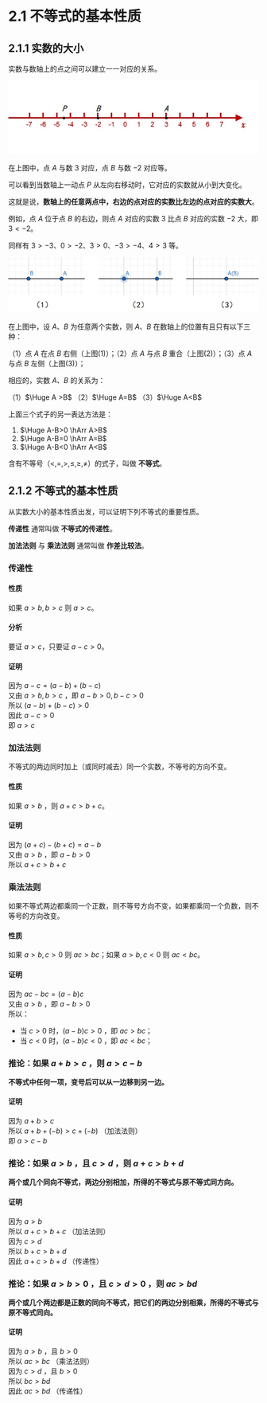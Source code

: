 # 2.1 不等式的基本性质

## 2.1.1 实数的大小

实数与数轴上的点之间可以建立一一对应的关系。

![数轴](./img/数轴.jpg)

在上图中，点 $A$ 与数 $3$ 对应，点 $B$ 与数 $-2$ 对应等。

可以看到当数轴上一动点 $P$ 从左向右移动时，它对应的实数就从小到大变化。

这就是说，**数轴上的任意两点中，右边的点对应的实数比左边的点对应的实数大**。

例如，点 $A$ 位于点 $B$ 的右边，则点 $A$ 对应的实数 $3$ 比点 $B$ 对应的实数 $-2$ 大，即 $3<-2$。

同样有 $3>-3$、$0>-2$、$3>0$、$-3>-4$、$4>3$ 等。

![数轴上的实数关系](./img/数轴上的实数关系.jpg)

在上图中，设 $A$、$B$ 为任意两个实数，则 $A$、$B$ 在数轴上的位置有且只有以下三种：

（1）点 $A$ 在点 $B$ 右侧（上图(1)）；（2）点 $A$ 与点 $B$ 重合（上图(2)）；（3）点 $A$ 与点 $B$ 左侧（上图(3)）；

相应的，实数 $A$、$B$ 的关系为：

（1）$\Huge A >B$ （2）$\Huge A=B$ （3）$\Huge A<B$

上面三个式子的另一表达方法是：

1. $\Huge A-B>0 \hArr A>B$
2. $\Huge A-B=0 \hArr A=B$
3. $\Huge A-B<0 \hArr A<B$

含有不等号（$<, =, >, \le, \ge, \not =$）的式子，叫做 **不等式**。

## 2.1.2 不等式的基本性质

从实数大小的基本性质出发，可以证明下列不等式的重要性质。

**传递性** 通常叫做 **不等式的传递性**。

**加法法则** 与 **乘法法则** 通常叫做 **作差比较法**。

### 传递性

#### 性质

如果 $a>b, b>c$ 则 $a>c$。

#### 分析

要证 $a>c$，只要证 $a-c>0$。

#### 证明

因为 $a-c=(a-b)+(b-c)$ <br />
又由 $a>b, b>c$ ，即 $a-b>0, b-c>0$ <br />
所以 $(a-b)+(b-c)>0$ <br />
因此 $a-c>0$ <br />
即 $a>c$

### 加法法则

不等式的两边同时加上（或同时减去）同一个实数，不等号的方向不变。

#### 性质

如果 $a>b$ ，则 $a+c>b+c$。

#### 证明

因为 $(a+c)-(b+c)=a-b$ <br />
又由 $a>b$ ，即 $a-b>0$ <br />
所以 $a+c>b+c$

### 乘法法则

如果不等式两边都乘同一个正数，则不等号方向不变，如果都乘同一个负数，则不等号的方向改变。

#### 性质

如果 $a>b,c>0$ 则 $ac>bc$；如果 $a>b,c<0$ 则 $ac<bc$。

#### 证明

因为 $ac-bc=(a-b)c$ <br />
又由 $a>b$ ，即 $a-b>0$ <br />
所以：
- 当 $c>0$ 时，$(a-b)c>0$ ，即 $ac>bc$；
- 当 $c<0$ 时，$(a-b)c<0$ ，即 $ac<bc$；

### 推论：如果 $a+b>c$ ，则 $a>c-b$

**不等式中任何一项，变号后可以从一边移到另一边。**

#### 证明

因为 $a+b>c$ <br />
所以 $a+b+(-b)>c+(-b)$ （加法法则） <br />
即 $a>c-b$

### 推论：如果 $a>b$ ，且 $c>d$ ，则 $a+c>b+d$

**两个或几个同向不等式，两边分别相加，所得的不等式与原不等式同方向。**

#### 证明

因为 $a>b$ <br />
所以 $a+c>b+c$ （加法法则） <br />
因为 $c>d$ <br />
所以 $b+c>b+d$ <br />
因此 $a+c>b+d$ （传递性） <br />

### 推论：如果 $a>b>0$ ，且 $c>d>0$ ，则 $ac>bd$

**两个或几个两边都是正数的同向不等式，把它们的两边分别相乘，所得的不等式与原不等式同向。**

#### 证明

因为 $a>b$ ，且 $b>0$ <br />
所以 $ac>bc$ （乘法法则） <br />
因为 $c>d$ ，且 $b>0$ <br />
所以 $bc>bd$ <br />
因此 $ac>bd$ （传递性） <br />

